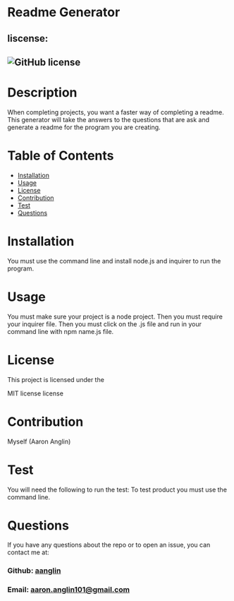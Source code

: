 
#   Readme Generator
##  liscense: 
##  ![GitHub license](https://img.shields.io/badge/license-MIT-blue.svg)
#   Description
<p>When completing projects, you want a faster way of completing a readme.  This  generator will take the answers to the questions that are ask and generate a readme for the program you are creating.</p>

#  Table of Contents

*  [Installation](#installation)
*  [Usage](#usage)
*  [License](#license)
*  [Contribution](#contribution)
*  [Test](#test)
*  [Questions](#questions)

#   Installation
<p>You must use the command line and install node.js and inquirer to run the program.</p>

#  Usage
<p>You must make sure your project is a node project. Then you must require your inquirer file. Then you must click on the .js file and run in your command line with npm name.js file.</p>

#   License
<p>This project is licensed under the</p>
<p>MIT license license</p>
       
#   Contribution
<p>Myself (Aaron Anglin) </p>

#    Test
<p>You will need the following to run the test: To test product you must use the command line.</p>

#   Questions
<p>If you have any questions about the repo or to open an issue, you can contact me at:</p> 

###  Github: [aanglin](https://github.com) 
###  Email:  [aaron.anglin101@gmail.com](aaron.anglin101@gmail.com)  

